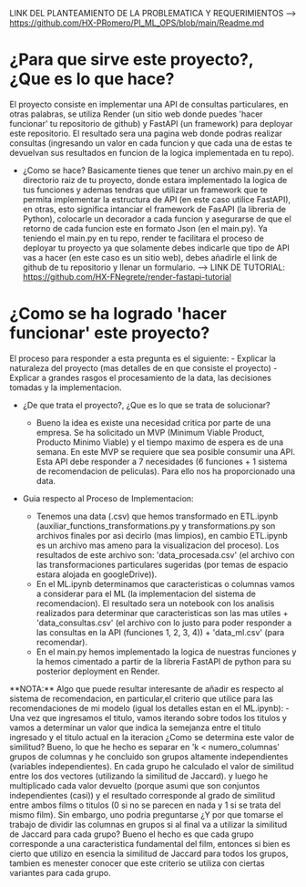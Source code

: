 LINK DEL PLANTEAMIENTO DE LA PROBLEMATICA Y REQUERIMIENTOS --> https://github.com/HX-PRomero/PI_ML_OPS/blob/main/Readme.md

# ¿Para que sirve este proyecto?, ¿Que es lo que hace?

El proyecto consiste en implementar una API de consultas particulares, en otras palabras, se utiliza Render (un sitio web donde puedes 'hacer funcionar' tu repositorio de github) y FastAPI (un framework) para deployar este repositorio. El resultado sera una pagina web donde podras realizar consultas (ingresando un valor en cada funcion y que cada una de estas te devuelvan sus resultados en funcion de la logica implementada en tu repo). 

- ¿Como se hace? 
Basicamente tienes que tener un archivo main.py en el directorio raiz de tu proyecto, donde estara implementado la logica de tus funciones y ademas tendras que utilizar un framework que te permita implementar la estructura de API (en este caso utilice FastAPI), en otras, esto significa intanciar el framework de FasAPI (la libreria de Python), colocarle un decorador a cada funcion y asegurarse de que el retorno de cada funcion este en formato Json (en el main.py). Ya teniendo el main.py en tu repo, render te facilitara el proceso de deployar tu proyecto ya que solamente debes indicarle que tipo de API vas a hacer (en este caso es un sitio web), debes añadirle el link de github de tu repositorio y llenar un formulario.
    --> LINK DE TUTORIAL: https://github.com/HX-FNegrete/render-fastapi-tutorial


# ¿Como se ha logrado 'hacer funcionar' este proyecto?

El proceso para responder a esta pregunta es el siguiente:
    - Explicar la naturaleza del proyecto (mas detalles de en que consiste el proyecto)
    - Explicar a grandes rasgos el procesamiento de la data, las decisiones tomadas y la implementacion.

- ¿De que trata el proyecto?, ¿Que es lo que se trata de solucionar?
    - Bueno la idea es existe una necesidad critica por parte de una empresa. Se ha solicitado un MVP (Minimum Viable Product, Producto Minimo Viable) y el tiempo maximo de espera es de una semana. En este MVP se requiere que sea posible consumir una API. Esta API debe responder a 7 necesidades (6 funciones + 1 sistema de recomendacion de peliculas). Para ello nos ha proporcionado una data.

- Guia respecto al Proceso de Implementacion:
    - Tenemos una data (.csv) que hemos transformado en ETL.ipynb (auxiliar_functions_transformations.py y transformations.py son archivos finales por asi decirlo (mas limpios), en cambio ETL.ipynb es un archivo mas ameno para la visualizacion del proceso). Los resultados de este archivo son: 'data_procesada.csv' (el archivo con las transformaciones particulares sugeridas (por temas de espacio estara alojada en googleDrive)).
    - En el ML.ipynb determinamos que caracteristicas o columnas vamos a considerar para el ML (la implementacion del sistema de recomendacion). El resultado sera un notebook con los analisis realizados para determinar que caracteristicas son las mas utiles + 'data_consultas.csv' (el archivo con lo justo para poder responder a las consultas en la API (funciones 1, 2, 3, 4)) + 'data_ml.csv' (para recomendar).
    - En el main.py hemos implementado la logica de nuestras funciones y la hemos cimentado a partir de la libreria FastAPI de python para su posterior deployment en Render.
</n>
    **NOTA:**
    Algo que puede resultar interesante de añadir es respecto al sistema de recomendacion, en particular,el criterio que utilice para las recomendaciones de mi modelo (igual los detalles estan en el ML.ipynb): 
    - Una vez que ingresamos el titulo, vamos iterando sobre todos los titulos y vamos a determinar un valor que indica la semejanza entre el titulo ingresado y el titulo actual en la iteracion ¿Como se determina este valor de similitud? Bueno, lo que he hecho es separar en 'k < numero_columnas' grupos de columnas y he concluido son grupos altamente independientes (variables independientes). En cada grupo he calculado el valor de similitud entre los dos vectores (utilizando la similitud de Jaccard). y luego he multiplicado cada valor devuelto (porque asumi que son conjuntos independientes (casi)) y el resultado corresponde al grado de similitud entre ambos films o titulos (0 si no se parecen en nada y 1 si se trata del mismo film). Sin embargo, uno podria preguntarse ¿Y por que tomarse el trabajo de dividir las columnas en grupos si al final va a utilizar la similitud de Jaccard para cada grupo? Bueno el hecho es que cada grupo corresponde a una caracteristica fundamental del film, entonces si bien es cierto que utilizo en esencia la similitud de Jaccard para todos los grupos, tambien es menester conocer que este criterio se utiliza con ciertas variantes para cada grupo. 




